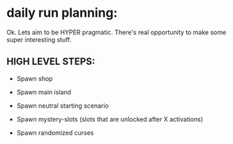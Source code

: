 

# daily run planning:

Ok. Lets aim to be HYPER pragmatic. 
There's real opportunity to make some super interesting stuff.

## HIGH LEVEL STEPS:

- Spawn shop

- Spawn main island
- Spawn neutral starting scenario

- Spawn mystery-slots (slots that are unlocked after X activations)

- Spawn randomized curses


